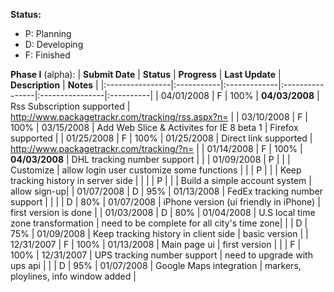 **Status:**
  * P: Planning
  * D: Developing
  * F: Finished

**Phase I** (alpha):
| **Submit Date** | **Status** | **Progress** | **Last Update** | **Description** | **Notes** |
|:----------------|:-----------|:-------------|:----------------|:----------------|:----------|
| 04/01/2008      | F          | 100%         | **04/03/2008**  | Rss Subscription supported  | 	 http://www.packagetrackr.com/tracking/rss.aspx?n=<tracking number> |
| 03/10/2008      | F          | 100%         | 03/15/2008      | Add Web Slice & Activites for IE 8 beta 1 | Firefox supported |
| 01/25/2008      | F          | 100%         | 01/25/2008      | Direct link supported | http://www.packagetrackr.com/tracking/?n=<tracking number> |
| 01/14/2008      | F          | 100%         | **04/03/2008**  | DHL tracking number support |           |
| 01/09/2008      | P          |              |                 | Customize       | allow login user customize some functions |
|                 | P          |              |                 |  Keep tracking history in server side |           |
|                 | P          |              |                 | Build a simple account system | allow sign-up|
| 01/07/2008      | D          | 95%          | 01/13/2008      | FedEx tracking number support |           |
|                 | D          | 80%          | 01/07/2008      | iPhone version (ui friendly in iPhone) | first version is done |
| 01/03/2008      | D          | 80%          | 01/04/2008      | U.S local time zone transformation | need to be complete for all city's time zone|
|                 | D          | 75%          | 01/09/2008      | Keep tracking history in client side | basic version |
| 12/31/2007      | F          | 100%         | 01/13/2008      | Main page ui    | first version |
|                 | F          | 100%         | 12/31/2007      | UPS tracking number support | need to upgrade with ups api |
|                 | D          | 95%          | 01/07/2008      | Google Maps integration | markers, ploylines, info window added |
